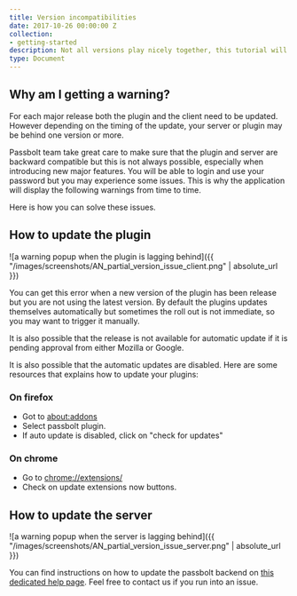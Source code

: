 ```yaml
---
title: Version incompatibilities
date: 2017-10-26 00:00:00 Z
collection:
- getting-started
description: Not all versions play nicely together, this tutorial will help you understand and solve version incompatibilities.
type: Document
---
```


## Why am I getting a warning?

For each major release both the plugin and the client need to be updated. However depending on the timing of the update, your server or plugin may be behind one version or more.

Passbolt team take great care to make sure that the plugin and server are backward compatible but this is not always possible, especially when introducing new major features. You will be able to login and use your password but you may experience some issues. This is why the application will display the following warnings from time to time.

Here is how you can solve these issues.

## How to update the plugin

![a warning popup when the plugin is lagging behind]({{ "/images/screenshots/AN_partial_version_issue_client.png" | absolute_url }})

You can get this error when a new version of the plugin has been release but you are not using the latest version. By default the plugins updates themselves automatically but sometimes the roll out is not immediate, so you may want to trigger it manually.

It is also possible that the release is not available for automatic update if it is pending approval from either Mozilla or Google.

It is also possible that the automatic updates are disabled. Here are some resources that explains how to update your plugins:

### On firefox

*   Got to [about:addons](about:addons)
*   Select passbolt plugin.
*   If auto update is disabled, click on "check for updates"

### On chrome

*   Go to [chrome://extensions/](chrome://extensions/)
*   Check on update extensions now buttons.

## How to update the server

![a warning popup when the server is lagging behind]({{ "/images/screenshots/AN_partial_version_issue_server.png" | absolute_url }})

You can find instructions on how to update the passbolt backend on [this dedicated help page](<?php echo Router::url('/help/tech/update'); ?>). Feel free to contact us if you run into an issue.

